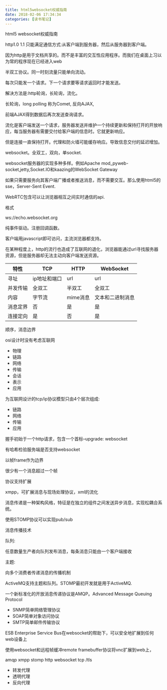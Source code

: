 ```yaml
---
title: html5websocket权威指南
date: 2018-02-06 17:34:34
categories: [读书笔记]
---
```



<!-- TOC -->


<!-- /TOC -->


html5 websocket权威指南

http1.0 1.1 只能满足通信方式:从客户端到服务器，然后从服务器到客户端。

因为http是用于文档共享的。而不是丰富的交互性应用程序。而我们在桌面上习以为常的程序现在已经进入web


半双工协议。同一时刻流量只能单向流动。

每次只能发一个请求。下一个请求要等请求返回时才能发送。


解决方法是:http轮询，长轮询，流化。

长轮询，long polling 称为Comet, 反向AJAX,

前端AJAX得到数据后再次发送查询请求。

流化是客户端发送一个请求，服务器发送并维护一个持续更新和保持打开的开放响应，每当服务器有需要交付给客户端的信息时。它就更新响应。

但是连接一直保持打开。代理和防火墙可能缓存响应。导致信息交付的延迟增加。

websocket。全双工，双向，单socket.

websocket服务器的实现多种多样。例如Apache mod_pyweb-socket,jetty,Socket.IO和kaazing的WebSocket Gateway

如果只需要服务向其客户端广播或者推送消息，而不需要交互。那么使用html5的sse，Server-Sent Event.


WebRTC包含可以让浏览器相互之间实时通信的api.

格式

ws://echo.websocket.org

纯事件驱动。注册回调函数。


客户端用javascript即可访问，主流浏览器都支持。

在某种程度上，http的流行也造成了互联网的退化，浏览器能通过url寻找服务器资源，但是服务器却无法主动向客户端发送资源。


特性|TCP|HTTP|WebSocket
-|-|-|-
寻址|ip地址和端口|url|url
并发传输|全双工|半双工|全双工
内容|字节流|mime消息|文本和二进制消息
消息定界|否|是|是
连接定向|是|否|是



顺序，消息边界


osi设计时没有考虑互联网

* 物理
* 链路
* 网络
* 传输
* 会话
* 表示
* 应用

为互联网设计的tcp/ip协议模型只由4个层次组成:
* 链路
* 网络
* 传输
* 应用



握手初始于一个http请求，包含一个首标–upgrade: websocket

有哈希检验服务端是否支持websocket

以帧frame作为边界

很少有一个消息超过一个帧

协议支持扩展

xmpp，可扩展消息与现场处理协议，xml的流化

消息传递是一种架构风格，特征是在独立的组件之间发送异步消息，实现松耦合系统。

使用STOMP协议可以实现pub/sub

消息传播技术

队列:

任意数量生产者向队列发布消息，每条消息只能由一个客户端接收

主题:

向多个消费者传递消息的传播机制

ActiveMQ支持主题和队列。STOMP最初开发就是用于ActiveMQ.

一个新标准化的开放消息传递协议是AMQP。Advanced Message Queuing Protocol

* SNMP简单网络管理协议
* SOAP简单对象访问协议
* SMTP简单邮件传输协议

ESB Enterprise Service Bus在websocket的帮助下，可以安全地扩展到任何web设备上

使用websocket和远程帧缓冲remote framebuffer协议将vnc扩展到web上，

amqp
xmpp stomp
http websocket
tcp /tls


* 转发代理
* 透明代理
* 反向代理